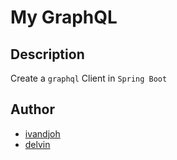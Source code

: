 # My GraphQL

## Description
Create a `graphql` Client in `Spring Boot`

## Author
- [ivandjoh](https://linkedin.com/in/ivandjoh)
- [delvin](https://github.com/delvincakep)